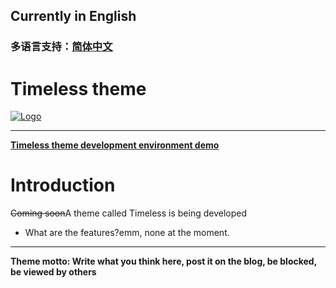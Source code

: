 ## Currently in English
### 多语言支持：[简体中文](https://github.com/return2017/Timeless-themes#%E5%BD%93%E5%89%8D%E4%B8%BA%E4%B8%AD%E6%96%87 "简体中文")


# Timeless theme
[![Logo](https://s3.uuu.ovh/imgs/2022/12/08/bb62af770ed5336e.png "Logo")](https://s3.uuu.ovh/imgs/2022/12/08/bb62af770ed5336e.png "Logo")

------------


**[Timeless theme development environment demo](https://ttfdat.return2017.top/ "Timeless theme development environment demo")**

# Introduction
<s>Coming soon</s>A theme called Timeless is being developed
- What are the features?emm, none at the moment.

------------


**Theme motto: Write what you think here, post it on the blog, be blocked, be viewed by others**
